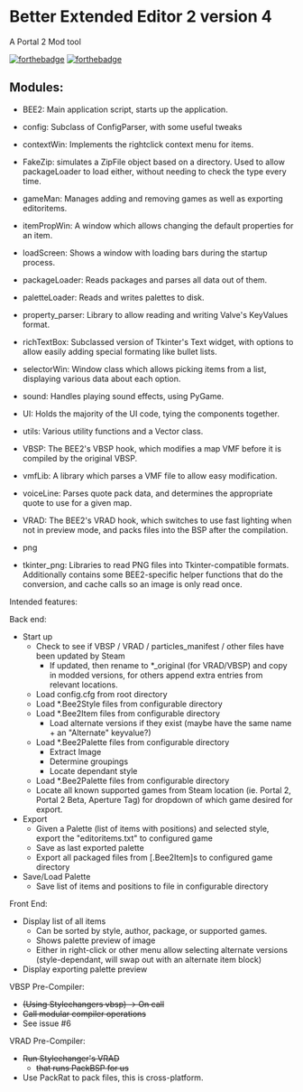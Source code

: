 # Better Extended Editor 2 version 4 #
A Portal 2  Mod tool

[![forthebadge](http://forthebadge.com/images/badges/designed-in-ms-paint.svg)](http://forthebadge.com)
[![forthebadge](http://forthebadge.com/images/badges/made-with-crayons.svg)](http://forthebadge.com)

## Modules: ##
- BEE2: Main application script, starts up the application.
- config: Subclass of ConfigParser, with some useful tweaks
- contextWin: Implements the rightclick context menu for items.
- FakeZip: simulates a ZipFile object based on a directory. Used to allow packageLoader to load either, without needing to check the type every time.
- gameMan: Manages adding and removing games as well as exporting editoritems.
- itemPropWin: A window which allows changing the default properties for an item.
- loadScreen: Shows a window with loading bars during the startup process.
- packageLoader: Reads packages and parses all data out of them.
- paletteLoader: Reads and writes palettes to disk.
- property_parser: Library to allow reading and writing Valve's KeyValues format.
- richTextBox: Subclassed version of Tkinter's Text widget, with options to allow easily adding special formating like bullet lists.
- selectorWin: Window class which allows picking items from a list, displaying various data about each option.
- sound: Handles playing sound effects, using PyGame.
- UI: Holds the majority of the UI code, tying the components together.
- utils: Various utility functions and a Vector class.
- VBSP: The BEE2's VBSP hook, which modifies a map VMF before it is compiled by the original VBSP.
- vmfLib: A library which parses a VMF file to allow easy modification.
- voiceLine: Parses quote pack data, and determines the appropriate quote to use for a given map.
- VRAD: The BEE2's VRAD hook, which switches to use fast lighting when not in preview mode, and packs files into the BSP after the compilation.

- png
- tkinter_png: Libraries to read PNG files into Tkinter-compatible formats.  
  Additionally contains some BEE2-specific helper functions that do the conversion, and cache calls so an image is only read once.

Intended features:

Back end:
* Start up
  - Check to see if VBSP / VRAD / particles_manifest / other files have been updated by Steam
	+ If updated, then rename to *_original (for VRAD/VBSP) and copy in modded versions, for others append extra entries from relevant locations.
  - Load config.cfg from root directory
  - Load *.Bee2Style files from configurable directory
  - Load *.Bee2Item files from configurable directory
	+ Load alternate versions if they exist (maybe have the same name + an "Alternate" keyvalue?)
  - Load *.Bee2Palette files from configurable directory
    + Extract Image
    + Determine groupings
    + Locate dependant style
  - Load *.Bee2Palette files from configurable directory
  - Locate all known supported games from Steam location (ie. Portal 2, Portal 2 Beta, Aperture Tag) for dropdown of which game desired for export.
* Export
  - Given a Palette (list of items with positions) and selected style, export the "editoritems.txt" to configured game
  - Save as last exported palette
  - Export all packaged files from [.Bee2Item]s to configured game directory
* Save/Load Palette
  - Save list of items and positions to file in configurable directory

Front End:
* Display list of all items 
  - Can be sorted by style, author, package, or supported games.
  - Shows palette preview of image
  - Either in right-click or other menu allow selecting alternate versions (style-dependant, will swap out with an alternate item block)
* Display exporting palette preview

VBSP Pre-Compiler:
* ~~(Using Stylechangers vbsp) -> On call~~
* ~~Call modular compiler operations~~
* See issue #6

VRAD Pre-Compiler:
* ~~Run Stylechanger's VRAD~~
  - ~~that runs PackBSP for us~~
* Use PackRat to pack files, this is cross-platform.
